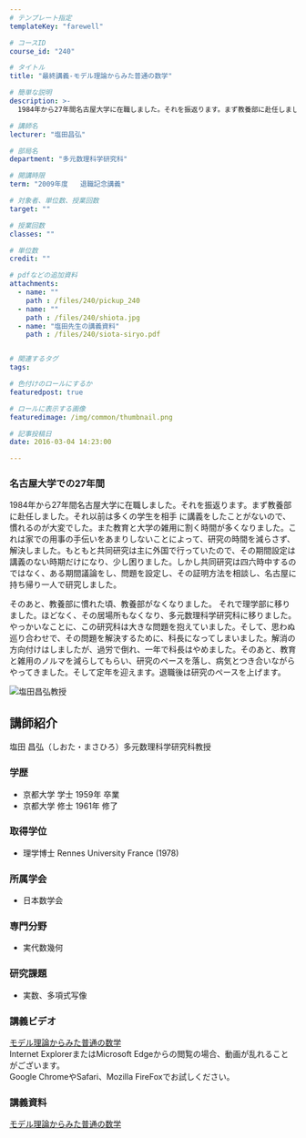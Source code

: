```yaml
---
# テンプレート指定
templateKey: "farewell"

# コースID
course_id: "240"

# タイトル
title: "最終講義-モデル理論からみた普通の数学"

# 簡単な説明
description: >-
  1984年から27年間名古屋大学に在職しました。それを振返ります。まず教養部に赴任しました。それ以前は多くの学生を相手 に講義をしたことがないので、慣れるのが大変でした。また教育と大学の雑用に割く...

# 講師名
lecturer: "塩田昌弘"

# 部局名
department: "多元数理科学研究科"

# 開講時限
term: "2009年度	退職記念講義"

# 対象者、単位数、授業回数
target: ""

# 授業回数
classes: ""

# 単位数
credit: ""

# pdfなどの追加資料
attachments: 
  - name: "" 
    path : /files/240/pickup_240
  - name: "" 
    path : /files/240/shiota.jpg
  - name: "塩田先生の講義資料" 
    path : /files/240/siota-siryo.pdf


# 関連するタグ
tags:

# 色付けのロールにするか
featuredpost: true

# ロールに表示する画像
featuredimage: /img/common/thumbnail.png

# 記事投稿日
date: 2016-03-04 14:23:00

---
```

### 名古屋大学での27年間

1984年から27年間名古屋大学に在職しました。それを振返ります。まず教養部に赴任しました。それ以前は多くの学生を相手 に講義をしたことがないので、慣れるのが大変でした。また教育と大学の雑用に割く時間が多くなりました。これは家での用事の手伝いをあまりしないことによって、研究の時間を減らさず、解決しました。もともと共同研究は主に外国で行っていたので、その期間設定は講義のない時期だけになり、少し困りました。しかし共同研究は四六時中するのではなく、ある期間議論をし、問題を設定し、その証明方法を相談し、名古屋に持ち帰り一人で研究しました。 

そのあと、教養部に慣れた頃、教養部がなくなりました。 それで理学部に移りました。ほどなく、その居場所もなくなり、多元数理科学研究科に移りました。やっかいなことに、この研究科は大きな問題を抱えていました。そして、思わぬ巡り合わせで、その問題を解決するために、科長になってしまいました。解消の方向付けはしましたが、過労で倒れ、一年で科長はやめました。そのあと、教育と雑用のノルマを減らしてもらい、研究のペースを落し、病気とつき合いながらやってきました。そして定年を迎えます。退職後は研究のペースを上げます。

![塩田昌弘教授](/files/240/shiota.jpg) 
## 講師紹介

塩田 昌弘（しおた・まさひろ）多元数理科学研究科教授 

### 学歴

  * 京都大学 学士 1959年 卒業
  * 京都大学 修士 1961年 修了

### 取得学位

  * 理学博士 Rennes University France (1978)

### 所属学会

  * 日本数学会

### 専門分野

  * 実代数幾何

### 研究課題

  * 実数、多項式写像
### 講義ビデオ

[モデル理論からみた普通の数学](http://nuvideo.media.nagoya-u.ac.jp/embed/1c26b874ac1f327f3e1f09d2fb454686e5a49a74)  
Internet ExplorerまたはMicrosoft Edgeからの閲覧の場合、動画が乱れることがございます。  
Google ChromeやSafari、Mozilla FireFoxでお試しください。 

### 講義資料


[モデル理論からみた普通の数学](/files/240/siota-siryo.pdf) 
